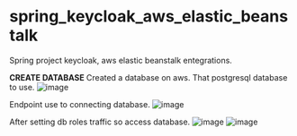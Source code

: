 # spring_keycloak_aws_elastic_beanstalk
Spring project keycloak, aws elastic beanstalk entegrations.

**CREATE DATABASE**
Created a database on aws. That postgresql database to use.
![image](https://user-images.githubusercontent.com/29261072/185306089-22d9e43e-c369-435e-af1a-723a90640181.png)

Endpoint use to connecting database.
![image](https://user-images.githubusercontent.com/29261072/185306235-aa97349d-89a5-4623-a4b3-3e04eab79f47.png)

After setting db roles traffic so access database.
![image](https://user-images.githubusercontent.com/29261072/185306344-eaf52d3a-6701-481e-a05f-9c536401b1c8.png)
![image](https://user-images.githubusercontent.com/29261072/185306371-085f4091-b2b3-45ef-bd29-6bf9609c66b1.png)
